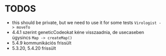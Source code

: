 # TODOS

- this should be private, but we need to use it for some tests `Virologist -> moveTo`
- 4.4.1 szerint geneticCodeokat kéne visszaadnia, de usecaseben úgysincs `Map -> createMap()`
- 5.4.9 kommunikációs frissült
- 5.3.20, 5.4.20 frissült